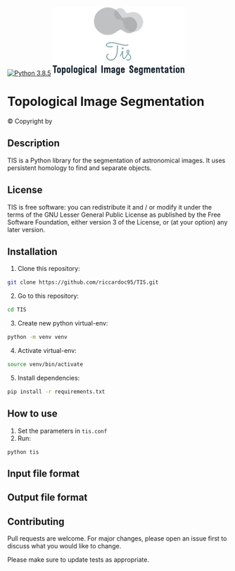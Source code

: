 [![Python 3.8.5](https://img.shields.io/badge/python-3.8.5-blue.svg)](https://www.python.org/downloads/release/python-385/)
![alt text](https://github.com/riccardoc95/TIS/blob/main/logo.png)

# Topological Image Segmentation 
© Copyright by

## Description
TIS is a Python library for the segmentation of astronomical images. It uses persistent homology to find and separate objects.


## License
TIS is free software: you can redistribute it and / or modify it under the terms of the GNU Lesser General Public License as published by the Free Software Foundation, either version 3 of the License, or (at your option) any later version.

## Installation

1) Clone this repository:
```bash
git clone https://github.com/riccardoc95/TIS.git
```
2) Go to this repository:
```bash
cd TIS
```
3) Create new python virtual-env:
```bash
python -m venv venv
```
4) Activate virtual-env:
```bash
source venv/bin/activate
```

5) Install dependencies:
```bash
pip install -r requirements.txt
```

## How to use
1) Set the parameters in `tis.conf`
2) Run:

```
python tis
```

## Input file format

## Output file format

## Contributing
Pull requests are welcome. For major changes, please open an issue first to discuss what you would like to change.

Please make sure to update tests as appropriate.
